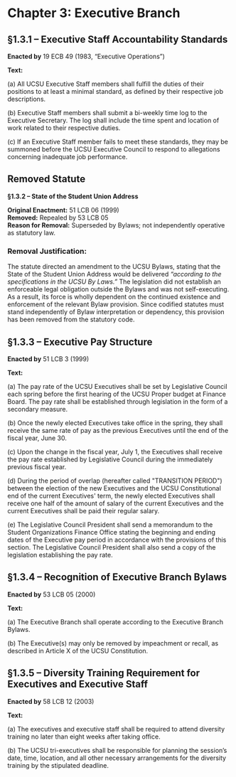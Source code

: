 # Chapter 3: Executive Branch

## §1.3.1 – Executive Staff Accountability Standards

**Enacted by** 19 ECB 49 (1983, “Executive Operations”)

**Text:**

(a) All UCSU Executive Staff members shall fulfill the duties of their positions to at least a minimal standard, as defined by their respective job descriptions.

(b) Executive Staff members shall submit a bi-weekly time log to the Executive Secretary. The log shall include the time spent and location of work related to their respective duties.

(c) If an Executive Staff member fails to meet these standards, they may be summoned before the UCSU Executive Council to respond to allegations concerning inadequate job performance.


## Removed Statute

**§1.3.2 – State of the Student Union Address**

**Original Enactment:** 51 LCB 06 (1999)  
**Removed:** Repealed by 53 LCB 05  
**Reason for Removal:** Superseded by Bylaws; not independently operative as statutory law.

### Removal Justification:
The statute directed an amendment to the UCSU Bylaws, stating that the State of the Student Union Address would be delivered *“according to the specifications in the UCSU By Laws.”* The legislation did not establish an enforceable legal obligation outside the Bylaws and was not self-executing. As a result, its force is wholly dependent on the continued existence and enforcement of the relevant Bylaw provision. Since codified statutes must stand independently of Bylaw interpretation or dependency, this provision has been removed from the statutory code.


## §1.3.3 – Executive Pay Structure

**Enacted by** 51 LCB 3 (1999)

**Text:**

(a) The pay rate of the UCSU Executives shall be set by Legislative Council each spring before the first hearing of the UCSU Proper budget at Finance Board. The pay rate shall be established through legislation in the form of a secondary measure.

(b) Once the newly elected Executives take office in the spring, they shall receive the same rate of pay as the previous Executives until the end of the fiscal year, June 30.

(c) Upon the change in the fiscal year, July 1, the Executives shall receive the pay rate established by Legislative Council during the immediately previous fiscal year.

(d) During the period of overlap (hereafter called "TRANSITION PERIOD") between the election of the new Executives and the UCSU Constitutional end of the current Executives' term, the newly elected Executives shall receive one half of the amount of salary of the current Executives and the current Executives shall be paid their regular salary.

(e) The Legislative Council President shall send a memorandum to the Student Organizations Finance Office stating the beginning and ending dates of the Executive pay period in accordance with the provisions of this section. The Legislative Council President shall also send a copy of the legislation establishing the pay rate.


## §1.3.4 – Recognition of Executive Branch Bylaws

**Enacted by** 53 LCB 05 (2000)

**Text:**

(a) The Executive Branch shall operate according to the Executive Branch Bylaws.

(b) The Executive(s) may only be removed by impeachment or recall, as described in Article X of the UCSU Constitution.


## §1.3.5 – Diversity Training Requirement for Executives and Executive Staff

**Enacted by** 58 LCB 12 (2003)

**Text:**

(a) The executives and executive staff shall be required to attend diversity training no later than eight weeks after taking office.

(b) The UCSU tri-executives shall be responsible for planning the session’s date, time, location, and all other necessary arrangements for the diversity training by the stipulated deadline.
